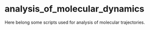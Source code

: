 # analysis_of_molecular_dynamics
Here belong some scripts used for analysis of molecular trajectories.
